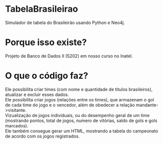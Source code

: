 # TabelaBrasileirao
Simulador de tabela do Brasileirão usando Python e Neo4j.

# Porque isso existe?
Projeto de Banco de Dados II (S202) em nosso curso no Inatel.

# O que o código faz?
Ele possibilita criar times (com nome e quantidade de titulos brasileiros), atualizar e excluir esses dados.<br />
Ele possibilita criar jogos (relações entre os times), que armazenam o gol de cada time do jogo e o vencedor, além de obedecer a relação mandante->visitante.<br />
Vizualização de jogos individuais, ou do desempenho geral de um time (mostrando pontos, total de jogos, numero de vitórias, saldo de gols e gols marcados).<br />
Ele também consegue gerar um HTML, mostrando a tabela do campeonato de acordo com os jogos registrados.
